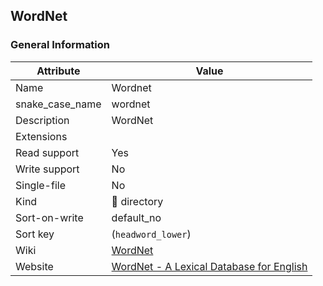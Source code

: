 ## WordNet

### General Information

| Attribute       | Value                                                                      |
| --------------- | -------------------------------------------------------------------------- |
| Name            | Wordnet                                                                    |
| snake_case_name | wordnet                                                                    |
| Description     | WordNet                                                                    |
| Extensions      |                                                                            |
| Read support    | Yes                                                                        |
| Write support   | No                                                                         |
| Single-file     | No                                                                         |
| Kind            | 📁 directory                                                                |
| Sort-on-write   | default_no                                                                 |
| Sort key        | (`headword_lower`)                                                         |
| Wiki            | [WordNet](https://en.wikipedia.org/wiki/WordNet)                           |
| Website         | [WordNet - A Lexical Database for English](https://wordnet.princeton.edu/) |





